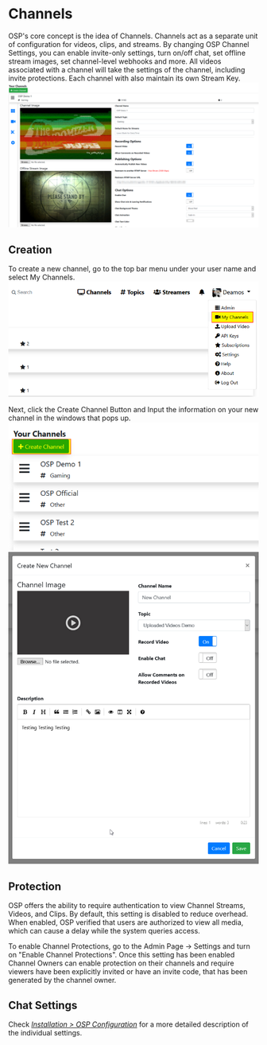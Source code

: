 # Channels
OSP's core concept is the idea of Channels.  Channels act as a separate unit of configuration for videos, clips, and streams.  By changing OSP Channel Settings, you can enable invite-only settings, turn on/off chat, set offline stream images, set channel-level webhooks and more.  All videos associated with a channel will take the settings of the channel, including invite protections.  Each channel with also maintain its own Stream Key.
![User Channel Settings Screen](../_images/user_channels_settings_screen.png)

## Creation
To create a new channel, go to the top bar menu under your user name and select My Channels.
![User Channels Setting Dropdown](../_images/user_channels_dropdown.png)


Next, click the Create Channel Button and Input the information on your new channel in the windows that pops up.
![User Channels Setting Create Button](../_images/user_channels_create_button.png)
![User Channels Setting Create Modal](../_images/user_channels_create_modal.png)

## Protection
OSP offers the ability to require authentication to view Channel Streams, Videos, and Clips. By default, this setting is disabled to reduce overhead. When enabled, OSP verified that users are authorized to view all media, which can cause a delay while the system queries access.

To enable Channel Protections, go to the Admin Page -> Settings and turn on "Enable Channel Protections". Once this setting has been enabled Channel Owners can enable protection on their channels and require viewers have been explicitly invited or have an invite code, that has been generated by the channel owner.

## Chat Settings
Check _[Installation > OSP Configuration](https://osp-docs-epiclper.readthedocs.io/en/latest/install/install.html#osp-configuration)_ for a more detailed description of the individual settings.